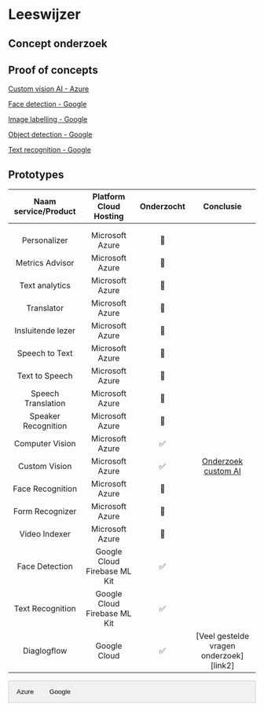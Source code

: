 # Leeswijzer

## Concept onderzoek

## Proof of concepts

[Custom vision AI - Azure][Onderzoek customAI.pdf]

[Face detection - Google][Face detection - Google.zip]

[Image labelling - Google][Image labelling - Google.zip]

[Object detection - Google][Object detection - Google.zip]

[Text recognition - Google][Text recognition - Google.zip]

## Prototypes 

| Naam service/Product | Platform Cloud Hosting | Onderzocht | Conclusie |
| :------------------: | :--------------------: | :--------: | :-------: |
|   |  |  | 
|   |  |  | 
|  Personalizer | Microsoft Azure | 🚫 |
|  Metrics Advisor | Microsoft Azure | 🚫 | 
|  Text analytics |Microsoft Azure | 🚫 |
|  Translator | Microsoft Azure | 🚫 | 
|  Insluitende lezer | Microsoft Azure | 🚫 |
|  Speech to Text |Microsoft Azure | 🚫 |
|  Text to Speech | Microsoft Azure | 🚫 |
|  Speech Translation | Microsoft Azure | 🚫 |
|  Speaker Recognition | Microsoft Azure | 🚫 |
|  Computer Vision | Microsoft Azure | ✅ | 
|  Custom Vision | Microsoft Azure | ✅ | [Onderzoek custom AI][Onderzoek customAI.pdf] |
|  Face Recognition | Microsoft Azure | 🚫 | 
|  Form Recognizer | Microsoft Azure | 🚫 | 
|  Video Indexer | Microsoft Azure | 🚫 | 
|  Face Detection | Google Cloud Firebase ML Kit | ✅ | 
|  Text Recognition | Google Cloud Firebase ML Kit | ✅ |
|  Diaglogflow | Google Cloud | ✅ | [Veel gestelde vragen onderzoek][link2]  |


<!-- Tab links -->
<div class="tab">
  <button class="tablinks" onclick="openCity(event, 'Azure')">Azure</button>
  <button class="tablinks" onclick="openCity(event, 'Google')">Google</button>
</div>

<!-- Tab content -->
<div id="Azure" class="tabcontent">
  <table>
    <tr>
        <th>Naam service/Product</th>
        <th>Platform Cloud Hosting</th>
        <th>Onderzocht</th>
        <th>Conclusie</th>
    </tr>
    <tr>
        <td>Language Understanding</td>
        <td>Microsoft Azure</td>
        <td>✅</td>
        <td></td>
    </tr>
    <tr>
        <td>QnA Maker</td>
        <td>Microsoft Azure</td>
        <td>✅</td>
        <td>[Veelgestelde vragen onderzoek][link2]</td>
    </tr>
    <tr>
        <td>Bot Framework SDK</td>
        <td>Microsoft Azure</td>
        <td>✅</td>
        <td>[Bot Framework SDK - Azure][BotFramework SDK Microsoft Azure.zip]</td>
    </tr>
    <tr>
        <td>Anomaly Detector</td>
        <td>Microsoft Azure</td>
        <td>✅</td>
    </tr>
    <tr>
        <td>Content Moderator</td>
        <td>Microsoft Azure</td>
        <td>🚫</td>
    </tr>
  </table>
  

</div>

<div id="Google" class="tabcontent">

</div>


<script>
function openCity(evt, cityName) {
  // Declare all variables
  var i, tabcontent, tablinks;

  // Get all elements with class="tabcontent" and hide them
  tabcontent = document.getElementsByClassName("tabcontent");
  for (i = 0; i < tabcontent.length; i++) {
    tabcontent[i].style.display = "none";
  }

  // Get all elements with class="tablinks" and remove the class "active"
  tablinks = document.getElementsByClassName("tablinks");
  for (i = 0; i < tablinks.length; i++) {
    tablinks[i].className = tablinks[i].className.replace(" active", "");
  }

  // Show the current tab, and add an "active" class to the button that opened the tab
  document.getElementById(cityName).style.display = "block";
  evt.currentTarget.className += " active";
} 
</script>

<style>
 /* Style the tab */
.tab {
  overflow: hidden;
  border: 1px solid #ccc;
  background-color: #f1f1f1;
}

/* Style the buttons that are used to open the tab content */
.tab button {
  background-color: inherit;
  float: left;
  border: none;
  outline: none;
  cursor: pointer;
  padding: 14px 16px;
  transition: 0.3s;
}

/* Change background color of buttons on hover */
.tab button:hover {
  background-color: #ddd;
}

/* Create an active/current tablink class */
.tab button.active {
  background-color: #ccc;
}

/* Style the tab content */
.tabcontent {
  display: none;
  padding: 6px 12px;
  border: 1px solid #ccc;
  border-top: none;
} 
</style>


[Schematische Cognitive Service.xlsx]:https://github.com/teundeclercq/Research-AI-services/files/5765295/Schematische.Cognitive.Service.xlsx
[Onderzoek customAI.pdf]:https://github.com/teundeclercq/Research-AI-services/files/5768963/Onderzoek.customAI.pdf
[Face detection - Google.zip]:https://github.com/teundeclercq/Research-AI-services/files/5769353/Face.detection.-.Google.zip
[Image labelling - Google.zip]:https://github.com/teundeclercq/Research-AI-services/files/5769356/Image.labelling.-.Google.zip
[Object detection - Google.zip]:https://github.com/teundeclercq/Research-AI-services/files/5769358/Object.detection.-.Google.zip
[Text recognition - Google.zip]:https://github.com/teundeclercq/Research-AI-services/files/5769359/Text.recognition.-.Google.zip
[BotFramework SDK Microsoft Azure.zip]:https://github.com/teundeclercq/Research-AI-services/files/5769467/BotFramework.SDK.Microsoft.Azure.zip


[Internbot.zip]:https://github.com/teundeclercq/Research-AI-services/files/5769471/Internbot.zip

[CV Checker.zip]:https://github.com/teundeclercq/Research-AI-services/files/5769469/CV.Checker.zip
